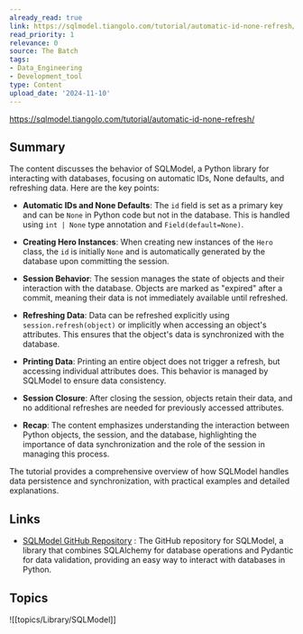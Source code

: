 ```yaml
---
already_read: true
link: https://sqlmodel.tiangolo.com/tutorial/automatic-id-none-refresh/
read_priority: 1
relevance: 0
source: The Batch
tags:
- Data_Engineering
- Development_tool
type: Content
upload_date: '2024-11-10'
---
```


https://sqlmodel.tiangolo.com/tutorial/automatic-id-none-refresh/
## Summary

The content discusses the behavior of SQLModel, a Python library for interacting with databases, focusing on automatic IDs, None defaults, and refreshing data. Here are the key points:

- **Automatic IDs and None Defaults**: The `id` field is set as a primary key and can be `None` in Python code but not in the database. This is handled using `int | None` type annotation and `Field(default=None)`.

- **Creating Hero Instances**: When creating new instances of the `Hero` class, the `id` is initially `None` and is automatically generated by the database upon committing the session.

- **Session Behavior**: The session manages the state of objects and their interaction with the database. Objects are marked as "expired" after a commit, meaning their data is not immediately available until refreshed.

- **Refreshing Data**: Data can be refreshed explicitly using `session.refresh(object)` or implicitly when accessing an object's attributes. This ensures that the object's data is synchronized with the database.

- **Printing Data**: Printing an entire object does not trigger a refresh, but accessing individual attributes does. This behavior is managed by SQLModel to ensure data consistency.

- **Session Closure**: After closing the session, objects retain their data, and no additional refreshes are needed for previously accessed attributes.

- **Recap**: The content emphasizes understanding the interaction between Python objects, the session, and the database, highlighting the importance of data synchronization and the role of the session in managing this process.

The tutorial provides a comprehensive overview of how SQLModel handles data persistence and synchronization, with practical examples and detailed explanations.
## Links

- [SQLModel GitHub Repository](https://github.com/fastapi/sqlmodel) : The GitHub repository for SQLModel, a library that combines SQLAlchemy for database operations and Pydantic for data validation, providing an easy way to interact with databases in Python.

## Topics

![[topics/Library/SQLModel]]